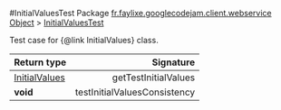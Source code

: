 #InitialValuesTest
Package [fr.faylixe.googlecodejam.client.webservice](nullfr/faylixe/googlecodejam/client/webservice)
[Object]() > [InitialValuesTest]()

Test case for {@link InitialValues} class.

Return type | Signature
--- | ---:
[InitialValues]() | getTestInitialValues
**void** | testInitialValuesConsistency
